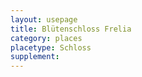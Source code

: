 ```yaml
---
layout: usepage
title: Blütenschloss Frelia
category: places
placetype: Schloss
supplement: 
---
```


